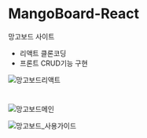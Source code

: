 # MangoBoard-React

망고보드 사이트 
- 리액트 클론코딩
- 프론트 CRUD기능 구현

![망고보드리액트](https://github.com/ES1230/MangoBoard-React/assets/153258776/04cd9c94-cb8a-4a4f-9072-8b1207fc831b)


  
#


![망고보드메인](https://github.com/ES1230/MangoBoard-React/assets/153258776/e3defd9a-18f9-4a46-8b49-cbfbd4602822)

![망고보드_사용가이드](https://github.com/ES1230/MangoBoard-React/assets/153258776/06550b20-d771-476f-8d29-20e8bc33b1ed)


